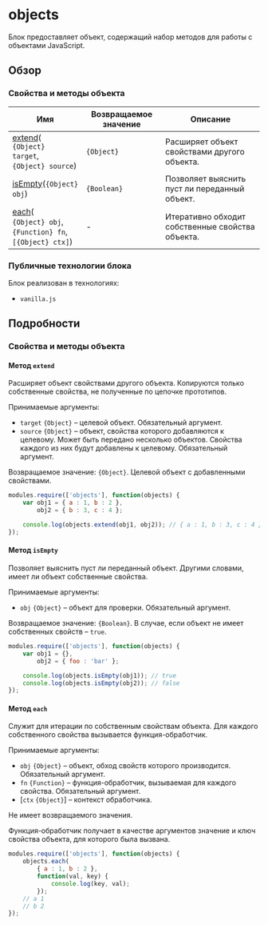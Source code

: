 # objects

Блок предоставляет объект, содержащий набор методов для работы с объектами JavaScript.

## Обзор

### Свойства и методы объекта

| Имя | Возвращаемое значение | Описание |
| -------- | --- | -------- |
| <a href="#fields-extend">extend</a>(<br><code>{Object} target</code>, <br><code>{Object} source</code></code>) | <code>{Object}</code> | Расширяет объект свойствами другого объекта. |
| <a href="#fields-isEmpty">isEmpty</a>(<code>{Object} obj</code>) | <code>{Boolean}</code> |  Позволяет выяснить пуст ли переданный объект. |
| <a href="#fields-each">each</a>(<br><code>{Object} obj</code>, <br><code>{Function} fn</code>, <br><code>[{Object} ctx]</code>) | - | Итеративно обходит собственные свойства объекта. |

### Публичные технологии блока

Блок реализован в технологиях:

* `vanilla.js`

## Подробности

<a name="fields"></a>
### Свойства и методы объекта

<a name="fields-extend"></a>
#### Метод `extend`

Расширяет объект свойствами другого объекта. Копируются только собственные свойства, не полученные по цепочке прототипов.

Принимаемые аргументы: 

* `target` `{Object}` – целевой объект. Обязательный аргумент.
* `source` `{Object}` – объект, свойства которого добавляются к целевому. Может быть передано несколько объектов. Свойства каждого из них будут добавлены к целевому. Обязательный аргумент.

Возвращаемое значение: `{Object}`. Целевой объект с добавленными свойствами.

```js
modules.require(['objects'], function(objects) {
    var obj1 = { a : 1, b : 2 },
        obj2 = { b : 3, c : 4 };

    console.log(objects.extend(obj1, obj2)); // { a : 1, b : 3, c : 4 }
});
```


<a name="fields-isEmpty"></a>
#### Метод `isEmpty`

Позволяет выяснить пуст ли переданный объект. Другими словами, имеет ли объект собственные свойства.

Принимаемые аргументы: 

* `obj` `{Object}` – объект для проверки. Обязательный аргумент.

Возвращаемое значение: `{Boolean}`. В случае, если объект не имеет собственных свойств – `true`.

```js
modules.require(['objects'], function(objects) {
    var obj1 = {},
        obj2 = { foo : 'bar' };

    console.log(objects.isEmpty(obj1)); // true
    console.log(objects.isEmpty(obj2)); // false
});
```


<a name="fields-each"></a>
#### Метод `each`

Служит для итерации по собственным свойствам объекта. Для каждого собственного свойства вызывается функция-обработчик. 

Принимаемые аргументы:

* `obj` `{Object}` – объект, обход свойств которого производится. Обязательный аргумент.
* `fn` `{Function}` – функция-обработчик, вызываемая для каждого свойства. Обязательный аргумент.
* [`ctx` `{Object}`] – контекст обработчика.

Не имеет возвращаемого значения. 

Функция-обработчик получает в качестве аргументов значение и ключ свойства объекта, для которого была вызвана.

```js
modules.require(['objects'], function(objects) {
    objects.each(
        { a : 1, b : 2 },
        function(val, key) {
            console.log(key, val);
        });
    // a 1
    // b 2
});
```
